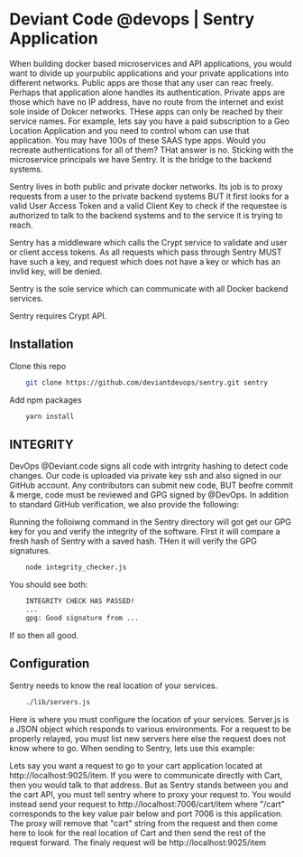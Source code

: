 # Deviant Code @devops | Sentry Application

When building docker based microservices and API applications, you would want to divide up yourpublic applications and your private applications into different networks. Public apps are those that any user can reac freely. Perhaps that application alone handles its authentication. Private apps are those which have no IP address, have no route from the internet and exist sole inside of Dokcer networks. THese apps can only be reached by their service names. For example, lets say you have a paid subscription to a Geo Location Application and you need to control whom can use that application. You may have 100s of these SAAS type apps. Would you recreate authentications for all of them? THat answer is no. Sticking with the microservice principals we have Sentry. It is the bridge to the backend systems.

Sentry lives in both public and private docker networks. Its job is to proxy requests from a user to the private backend systems BUT it first looks for a valid User Access Token and a valid Client Key to check if the requestee is authorized to talk to the backend systems and to the service it is trying to reach.

Sentry has a middleware which calls the Crypt service to validate and user or client access tokens. As all requests which pass through Sentry MUST have such a key, and request which does not have a key or which has an invlid key, will be denied.

Sentry is the sole service which can communicate with all Docker backend services.

Sentry requires Crypt API.


## Installation

Clone this repo

```bash 
    git clone https://github.com/deviantdevops/sentry.git sentry 
```

Add npm packages

```bash 
    yarn install
```

## INTEGRITY
DevOps @Deviant.code signs all code with intrgrity hashing to detect code changes. Our code is uploaded via private key ssh and also signed in our GitHub account. Any contributors can submit new code, BUT beofre commit & merge, code must be reviewed and GPG signed by @DevOps. In addition to standard GitHub verification, we also provide the following:

Running the folloiwng command in the Sentry directory will got get our GPG key for you and verify the integrity of the software. FIrst it will compare a fresh hash of Sentry with a saved hash. THen it will verify the GPG signatures. 

```bash 
    node integrity_checker.js
```

You should see both:

```bash 
    INTEGRITY CHECK HAS PASSED!
    ...
    gpg: Good signature from ...
```

If so then all good.

## Configuration

Sentry needs to know the real location of your services.

```bash 
    ./lib/servers.js
```
Here is where you must configure the location of your services. Server.js is a JSON object which responds to various environments. For a request to be properly relayed, you must list new servers here else the request does not know where to go. When sending to Sentry, lets use this example:

Lets say you want a request to go to your cart application located at http://localhost:9025/item. If you were to communicate directly with Cart, then you would talk to that address. But as Sentry stands between you and the cart API, you must tell sentry where to proxy your request to. You would instead send your request to http://localhost:7006/cart/item where "/cart" corresponds to the key value pair below and port 7006 is this application. The proxy will remove that "cart" string from the request and then come here to look for the real location of Cart and then send the rest of the request forward. The finaly request will be http://localhost:9025/item


